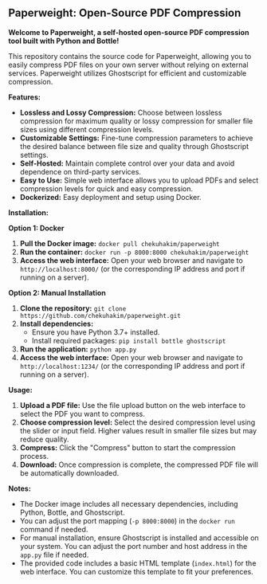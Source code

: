 ## Paperweight: Open-Source PDF Compression

**Welcome to Paperweight, a self-hosted open-source PDF compression tool built with Python and Bottle!**

This repository contains the source code for Paperweight, allowing you to easily compress PDF files on your own server without relying on external services. Paperweight utilizes Ghostscript for efficient and customizable compression.

**Features:**

*   **Lossless and Lossy Compression:** Choose between lossless compression for maximum quality or lossy compression for smaller file sizes using different compression levels.
*   **Customizable Settings:** Fine-tune compression parameters to achieve the desired balance between file size and quality through Ghostscript settings.
*   **Self-Hosted:** Maintain complete control over your data and avoid dependence on third-party services.
*   **Easy to Use:** Simple web interface allows you to upload PDFs and select compression levels for quick and easy compression. 
*   **Dockerized:** Easy deployment and setup using Docker.

**Installation:**

**Option 1: Docker**

1.  **Pull the Docker image:** `docker pull chekuhakim/paperweight`
2.  **Run the container:** `docker run -p 8000:8000 chekuhakim/paperweight`
3.  **Access the web interface:** Open your web browser and navigate to `http://localhost:8000/` (or the corresponding IP address and port if running on a server).

**Option 2: Manual Installation**

1.  **Clone the repository:** `git clone https://github.com/chekuhakim/paperweight.git`
2.  **Install dependencies:** 
    *   Ensure you have Python 3.7+ installed.
    *   Install required packages: `pip install bottle ghostscript`
3.  **Run the application:** `python app.py`
4.  **Access the web interface:** Open your web browser and navigate to `http://localhost:1234/` (or the corresponding IP address and port if running on a server).

**Usage:**

1.  **Upload a PDF file:** Use the file upload button on the web interface to select the PDF you want to compress.
2.  **Choose compression level:** Select the desired compression level using the slider or input field. Higher values result in smaller file sizes but may reduce quality.
3.  **Compress:** Click the "Compress" button to start the compression process.
4.  **Download:** Once compression is complete, the compressed PDF file will be automatically downloaded.

**Notes:**

*   The Docker image includes all necessary dependencies, including Python, Bottle, and Ghostscript.
*   You can adjust the port mapping (`-p 8000:8000`) in the `docker run` command if needed. 
*   For manual installation, ensure Ghostscript is installed and accessible on your system. You can adjust the port number and host address in the `app.py` file if needed. 
*   The provided code includes a basic HTML template (`index.html`) for the web interface. You can customize this template to fit your preferences.
